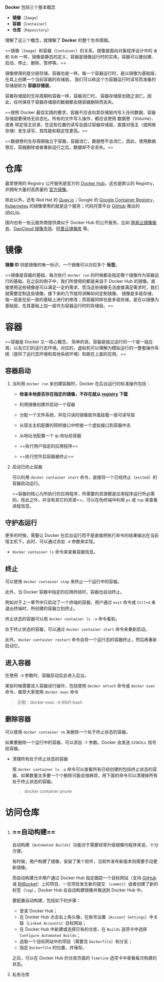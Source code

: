 **Docker** 包括三个基本概念

- **镜像**（`Image`）
- **容器**（`Container`）
- **仓库**（`Repository`）

理解了这三个概念，就理解了 **Docker** 的整个生命周期。



==镜像（`Image`）和容器（`Container`）的关系，就像是面向对象程序设计中的 `类` 和 `实例` 一样，镜像是静态的定义，容器是镜像运行时的实体。容器可以被创建、启动、停止、删除、暂停等。==



镜像使用的是分层存储，容器也是一样。每一个容器运行时，是以镜像为基础层，在其上创建一个当前容器的存储层， 我们可以称这个为容器运行时读写而准备的存储层称为 **容器存储层**。

容器存储层的生存周期和容器一样，容器消亡时， 容器存储层也随之消亡。因此，任何保存于容器存储层的数据都会随容器删除而丢失。

==按照 Docker 最佳实践的要求，容器不应该向其存储层内写入任何数据，容器存储层要保持无状态化。所有的文件写入操作，都应该使用 数据卷（Volume）、或者 绑定宿主目录，在这些位置的读写会跳过容器存储层，直接对宿主（或网络存储）发生读写，其性能和稳定性更高。==

==数据卷的生存周期独立于容器，容器消亡，数据卷不会消亡。因此，使用数据卷后，容器删除或者重新运行之后，数据却不会丢失。==

# 仓库

最常使用的 Registry 公开服务是官方的 [Docker Hub](https://hub.docker.com/)，这也是默认的 Registry，并拥有大量的高质量的 [官方镜像](https://hub.docker.com/search?q=&type=image&image_filter=official)。

除此以外，还有 Red Hat 的 [Quay.io](https://quay.io/repository/)；Google 的 [Google Container Registry](https://cloud.google.com/container-registry/)，[Kubernetes](https://kubernetes.io/) 的镜像使用的就是这个服务；代码托管平台 [GitHub](https://github.com/) 推出的 [ghcr.io](https://docs.github.com/cn/packages/guides/about-github-container-registry)。

国内也有一些云服务商提供类似于 Docker Hub 的公开服务。比如 [网易云镜像服务](https://c.163.com/hub#/m/library/)、[DaoCloud 镜像市场](https://hub.daocloud.io/)、[阿里云镜像库](https://www.aliyun.com/product/acr?source=5176.11533457&userCode=8lx5zmtu) 等。

# 镜像

**镜像 ID** 则是镜像的唯一标识，一个镜像可以对应多个 **标签**。

==镜像是容器的基础，每次执行 `docker run` 的时候都会指定哪个镜像作为容器运行的基础。在之前的例子中，我们所使用的都是来自于 Docker Hub 的镜像。直接使用这些镜像是可以满足一定的需求，而当这些镜像无法直接满足需求时，我们就需要定制这些镜像。接下来的几节就将讲解如何定制镜像。
镜像是多层存储，每一层是在前一层的基础上进行的修改；而容器同样也是多层存储，是在以镜像为基础层，在其基础上加一层作为容器运行时的存储层。==



# 容器

==容器是 Docker 又一核心概念。
简单的说，容器是独立运行的一个或一组应用，以及它们的运行态环境。对应的，虚拟机可以理解为模拟运行的一整套操作系统（提供了运行态环境和其他系统环境）和跑在上面的应用。==

## 容器启动

1. 当利用 `docker run` 来创建容器时，Docker 在后台运行的标准操作包括：

   * **检查本地是否存在指定的镜像，不存在就从 [registry]() 下载**

   * 利用镜像创建并启动一个容器

   * 分配一个文件系统，并在只读的镜像层外面挂载一层可读写层

   * 从宿主主机配置的网桥接口中桥接一个虚拟接口到容器中去

   * 从地址池配置一个 ip 地址给容器

   * ==执行用户指定的应用程序==

   * ==执行完毕后容器被终止==

2. 启动已终止容器

   可以利用 `docker container start` 命令，直接将一个已经终止（`exited`）的容器启动运行。

   ==容器的核心为所执行的应用程序，所需要的资源都是应用程序运行所必需的。除此之外，并没有其它的资源==。可以在伪终端中利用 `ps` 或 `top` 来查看进程信息。

## 守护态运行

更多的时候，需要让 Docker 在后台运行而不是直接把执行命令的结果输出在当前宿主机下。此时，可以通过添加 `-d` 参数来实现。

* `docker container ls` 命令来查看容器信息。

## 终止

可以使用 `docker container stop` 来终止一个运行中的容器。

此外，当 Docker 容器中指定的应用终结时，容器也自动终止。

例如对于上一章节中只启动了一个终端的容器，用户通过 `exit` 命令或 `Ctrl+d` 来退出终端时，所创建的容器立刻终止。

终止状态的容器可以用 `docker container ls -a` 命令看到。

处于终止状态的容器，可以通过 `docker container start` 命令来重新启动。

此外，`docker container restart` 命令会将一个运行态的容器终止，然后再重新启动它。



## 进入容器

在使用 `-d` 参数时，容器启动后会进入后台。

某些时候需要进入容器进行操作，包括使用 `docker attach` 命令或 `docker exec` 命令，推荐大家使用 `docker exec` 命令

> 示例：docker exec -it 69d1 bash



## 删除容器

可以使用 `docker container rm` 来删除一个处于终止状态的容器。

如果要删除一个运行中的容器，可以添加 `-f` 参数。Docker 会发送 `SIGKILL` 信号给容器。

* 清理所有处于终止状态的容器

  用 `docker container ls -a` 命令可以查看所有已经创建的包括终止状态的容器，如果数量太多要一个个删除可能会很麻烦，用下面的命令可以清理掉所有处于终止状态的容器。

  > docker container prune



# 访问仓库

1. ## **==自动构建==**

   自动构建（`Automated Builds`）功能对于需要经常升级镜像内程序来说，十分方便。

   有时候，用户构建了镜像，安装了某个软件，当软件发布新版本则需要手动更新镜像。

   而自动构建允许用户通过 Docker Hub 指定跟踪一个目标网站（支持 [GitHub](https://github.com/) 或 [BitBucket](https://bitbucket.org/)）上的项目，一旦项目发生新的提交 （`commit`）或者创建了新的标签（`tag`），Docker Hub 会自动构建镜像并推送到 Docker Hub 中。

   要配置自动构建，包括如下的步骤：

   - 登录 Docker Hub；
   - 在 Docker Hub 点击右上角头像，在账号设置（`Account Settings`）中关联（`Linked Accounts`）目标网站；
   - 在 Docker Hub 中新建或选择已有的仓库，在 `Builds` 选项卡中选择 `Configure Automated Builds`；
   - 选取一个目标网站中的项目（需要含 `Dockerfile`）和分支；
   - 指定 `Dockerfile` 的位置，并保存。

   之后，可以在 Docker Hub 的仓库页面的 `Timeline` 选项卡中查看每次构建的状态。

2. 私有仓库

   

